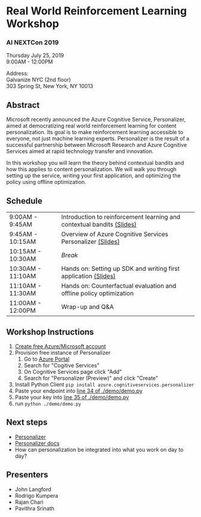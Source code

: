 # Real World Reinforcement Learning Workshop

### AI NEXTCon 2019
Thursday July 25, 2019  
9:00AM - 12:00PM  

Address:  
Galvanize NYC (2nd floor)  
303 Spring St, New York, NY 10013


## Abstract
Microsoft recently announced the Azure Cognitive Service, Personalizer, aimed at democratizing real world reinforcement learning for content personalization. Its goal is to make reinforcement learning accessible to everyone, not just machine learning experts. Personalizer is the result of a successful partnership between Microsoft Research and Azure Cognitive Services aimed at rapid technology transfer and innovation.

In this workshop you will learn the theory behind contextual bandits and how this applies to content personalization. We will walk you through setting up the service, writing your first application, and optimizing the policy using offline optimization.

## Schedule

<table>
  <tr>
    <td>9:00AM - 9:45AM</td>
    <td>Introduction to reinforcement learning and contextual bandits <a href="https://aka.ms/icml2019-rl-slides">(Slides)</a></td>
  </tr>
  <tr>
    <td>9:45AM - 10:15AM</td>
    <td>Overview of Azure Cognitive Services Personalizer <a href="https://aka.ms/icml2019-personalizer-slides">(Slides)</a></td>
  </tr>
  <tr>
    <td>10:15AM - 10:30AM</td>
    <td><span style="font-style:italic">Break</span></td>
  </tr>
  <tr>
    <td>10:30AM - 11:10AM</td>
    <td>Hands on: Setting up SDK and writing first application <a href="https://aka.ms/icml2019-demo-slides">(Slides)</a></td>
  </tr>
  <tr>
    <td>11:10AM - 11:30AM</td>
    <td>Hands on: Counterfactual evaluation and offline policy optimization</td>
  </tr>
  <tr>
    <td>11:00AM - 12:00PM</td>
    <td>Wrap-up and Q&amp;A</td>
  </tr>
</table>

## Workshop Instructions
1. [Create free Azure/Microsoft account](https://azure.microsoft.com/en-us/free/)
2. Provision free instance of Personalizer
    1. Go to [Azure Portal](https://portal.azure.com)
    2. Search for "Cogitive Services"
    3. On Cognitive Services page click "Add"
    4. Search for "Personalizer (Preview)" and click "Create"
3. Install Python Client
   ```pip install azure.cognitiveservices.personalizer```
3. Paste your endpoint into [line 34 of ./demo/demo.py](https://github.com/VowpalWabbit/workshop/blob/master/demo/demo.py#L34)
4. Paste your key into [line 35 of ./demo/demo.py](https://github.com/VowpalWabbit/workshop/blob/master/demo/demo.py#L35)
5. run `python ./demo/demo.py`

## Next steps
- [Personalizer](https://azure.microsoft.com/en-us/services/cognitive-services/personalizer/)
- [Personalizer docs](https://docs.microsoft.com/en-us/azure/cognitive-services/personalizer/)
- How can personalization be integrated into what you work on day to day?

## Presenters
- John Langford
- Rodrigo Kumpera
- Rajan Chari
- Pavithra Srinath
